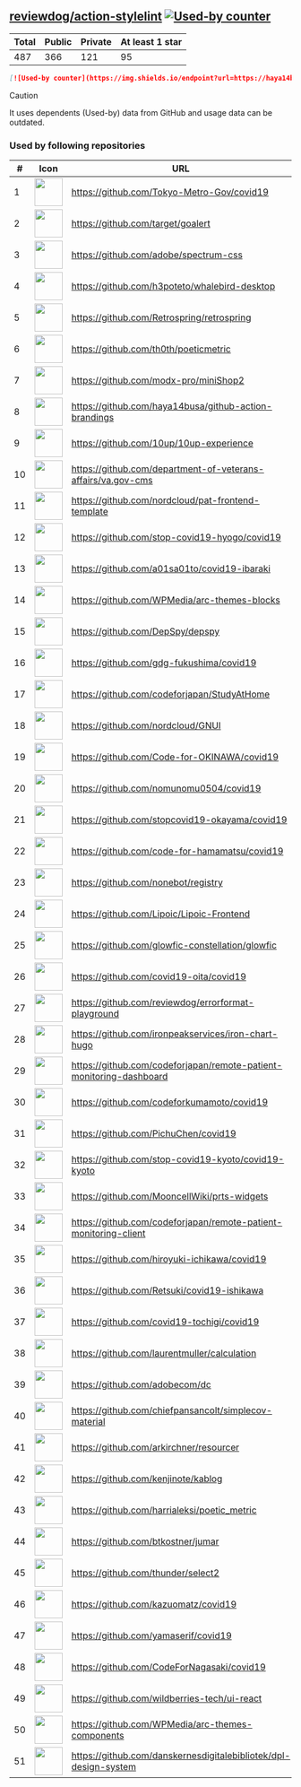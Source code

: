 





## [reviewdog/action-stylelint](https://github.com/reviewdog/action-stylelint) [![Used-by counter](https://img.shields.io/endpoint?url=https://haya14busa.github.io/github-used-by/data/reviewdog/action-stylelint/shieldsio.json)](https://github.com/haya14busa/github-used-by/tree/main/repo/reviewdog/action-stylelint)

| Total | Public | Private | At least 1 star
| ----- | ------ | ------- | ---------------
| 487 | 366 | 121 | 95 |

```md
[![Used-by counter](https://img.shields.io/endpoint?url=https://haya14busa.github.io/github-used-by/data/reviewdog/action-stylelint/shieldsio.json)](https://github.com/haya14busa/github-used-by/tree/main/repo/reviewdog/action-stylelint)
```

> [!CAUTION]
> It uses dependents (Used-by) data from GitHub and usage data can be outdated.

### Used by following repositories

| # | Icon | URL | Stars |
| -- | -- | -- | -- | 
|1|<img src="https://github.com/Tokyo-Metro-Gov.png" width=50 height=50>|https://github.com/Tokyo-Metro-Gov/covid19|6250|
|2|<img src="https://github.com/target.png" width=50 height=50>|https://github.com/target/goalert|2335|
|3|<img src="https://github.com/adobe.png" width=50 height=50>|https://github.com/adobe/spectrum-css|1223|
|4|<img src="https://github.com/h3poteto.png" width=50 height=50>|https://github.com/h3poteto/whalebird-desktop|917|
|5|<img src="https://github.com/Retrospring.png" width=50 height=50>|https://github.com/Retrospring/retrospring|279|
|6|<img src="https://github.com/th0th.png" width=50 height=50>|https://github.com/th0th/poeticmetric|256|
|7|<img src="https://github.com/modx-pro.png" width=50 height=50>|https://github.com/modx-pro/miniShop2|150|
|8|<img src="https://github.com/haya14busa.png" width=50 height=50>|https://github.com/haya14busa/github-action-brandings|145|
|9|<img src="https://github.com/10up.png" width=50 height=50>|https://github.com/10up/10up-experience|133|
|10|<img src="https://github.com/department-of-veterans-affairs.png" width=50 height=50>|https://github.com/department-of-veterans-affairs/va.gov-cms|102|
|11|<img src="https://github.com/nordcloud.png" width=50 height=50>|https://github.com/nordcloud/pat-frontend-template|57|
|12|<img src="https://github.com/stop-covid19-hyogo.png" width=50 height=50>|https://github.com/stop-covid19-hyogo/covid19|54|
|13|<img src="https://github.com/a01sa01to.png" width=50 height=50>|https://github.com/a01sa01to/covid19-ibaraki|41|
|14|<img src="https://github.com/WPMedia.png" width=50 height=50>|https://github.com/WPMedia/arc-themes-blocks|40|
|15|<img src="https://github.com/DepSpy.png" width=50 height=50>|https://github.com/DepSpy/depspy|38|
|16|<img src="https://github.com/gdg-fukushima.png" width=50 height=50>|https://github.com/gdg-fukushima/covid19|32|
|17|<img src="https://github.com/codeforjapan.png" width=50 height=50>|https://github.com/codeforjapan/StudyAtHome|31|
|18|<img src="https://github.com/nordcloud.png" width=50 height=50>|https://github.com/nordcloud/GNUI|30|
|19|<img src="https://github.com/Code-for-OKINAWA.png" width=50 height=50>|https://github.com/Code-for-OKINAWA/covid19|29|
|20|<img src="https://github.com/nomunomu0504.png" width=50 height=50>|https://github.com/nomunomu0504/covid19|28|
|21|<img src="https://github.com/stopcovid19-okayama.png" width=50 height=50>|https://github.com/stopcovid19-okayama/covid19|27|
|22|<img src="https://github.com/code-for-hamamatsu.png" width=50 height=50>|https://github.com/code-for-hamamatsu/covid19|26|
|23|<img src="https://github.com/nonebot.png" width=50 height=50>|https://github.com/nonebot/registry|24|
|24|<img src="https://github.com/Lipoic.png" width=50 height=50>|https://github.com/Lipoic/Lipoic-Frontend|19|
|25|<img src="https://github.com/glowfic-constellation.png" width=50 height=50>|https://github.com/glowfic-constellation/glowfic|18|
|26|<img src="https://github.com/covid19-oita.png" width=50 height=50>|https://github.com/covid19-oita/covid19|15|
|27|<img src="https://github.com/reviewdog.png" width=50 height=50>|https://github.com/reviewdog/errorformat-playground|13|
|28|<img src="https://github.com/ironpeakservices.png" width=50 height=50>|https://github.com/ironpeakservices/iron-chart-hugo|12|
|29|<img src="https://github.com/codeforjapan.png" width=50 height=50>|https://github.com/codeforjapan/remote-patient-monitoring-dashboard|12|
|30|<img src="https://github.com/codeforkumamoto.png" width=50 height=50>|https://github.com/codeforkumamoto/covid19|11|
|31|<img src="https://github.com/PichuChen.png" width=50 height=50>|https://github.com/PichuChen/covid19|11|
|32|<img src="https://github.com/stop-covid19-kyoto.png" width=50 height=50>|https://github.com/stop-covid19-kyoto/covid19-kyoto|10|
|33|<img src="https://github.com/MooncellWiki.png" width=50 height=50>|https://github.com/MooncellWiki/prts-widgets|9|
|34|<img src="https://github.com/codeforjapan.png" width=50 height=50>|https://github.com/codeforjapan/remote-patient-monitoring-client|9|
|35|<img src="https://github.com/hiroyuki-ichikawa.png" width=50 height=50>|https://github.com/hiroyuki-ichikawa/covid19|9|
|36|<img src="https://github.com/Retsuki.png" width=50 height=50>|https://github.com/Retsuki/covid19-ishikawa|9|
|37|<img src="https://github.com/covid19-tochigi.png" width=50 height=50>|https://github.com/covid19-tochigi/covid19|9|
|38|<img src="https://github.com/laurentmuller.png" width=50 height=50>|https://github.com/laurentmuller/calculation|8|
|39|<img src="https://github.com/adobecom.png" width=50 height=50>|https://github.com/adobecom/dc|7|
|40|<img src="https://github.com/chiefpansancolt.png" width=50 height=50>|https://github.com/chiefpansancolt/simplecov-material|7|
|41|<img src="https://github.com/arkirchner.png" width=50 height=50>|https://github.com/arkirchner/resourcer|7|
|42|<img src="https://github.com/kenjinote.png" width=50 height=50>|https://github.com/kenjinote/kablog|7|
|43|<img src="https://github.com/harrialeksi.png" width=50 height=50>|https://github.com/harrialeksi/poetic_metric|6|
|44|<img src="https://github.com/btkostner.png" width=50 height=50>|https://github.com/btkostner/jumar|6|
|45|<img src="https://github.com/thunder.png" width=50 height=50>|https://github.com/thunder/select2|6|
|46|<img src="https://github.com/kazuomatz.png" width=50 height=50>|https://github.com/kazuomatz/covid19|6|
|47|<img src="https://github.com/yamaserif.png" width=50 height=50>|https://github.com/yamaserif/covid19|6|
|48|<img src="https://github.com/CodeForNagasaki.png" width=50 height=50>|https://github.com/CodeForNagasaki/covid19|6|
|49|<img src="https://github.com/wildberries-tech.png" width=50 height=50>|https://github.com/wildberries-tech/ui-react|5|
|50|<img src="https://github.com/WPMedia.png" width=50 height=50>|https://github.com/WPMedia/arc-themes-components|5|
|51|<img src="https://github.com/danskernesdigitalebibliotek.png" width=50 height=50>|https://github.com/danskernesdigitalebibliotek/dpl-design-system|5|
